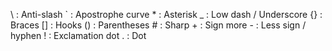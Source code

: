 \\   : Anti-slash
\`   : Apostrophe curve
\*   : Asterisk
\_   : Low dash / Underscore
\{\} : Braces
\[\] : Hooks
\(\) : Parentheses
\#   : Sharp
\+   : Sign more
\-   : Less sign / hyphen
\!   : Exclamation dot
\.   : Dot
